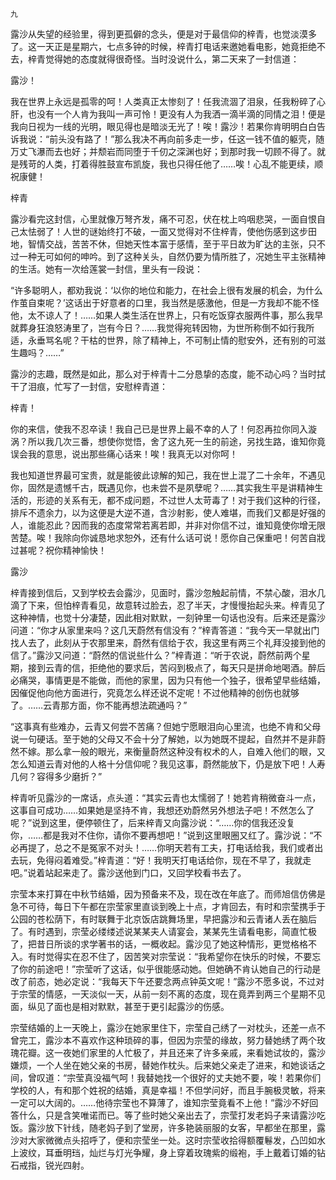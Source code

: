     九 

   露沙从失望的经验里，得到更孤僻的念头，便是对于最信仰的梓青，也觉淡漠多了。这一天正是星期六，七点多钟的时候，梓青打电话来邀她看电影，她竟拒绝不去，梓青觉得她的态度就得很奇怪。当时没说什么，第二天来了一封信道：

   露沙！

   我在世界上永远是孤零的呵！人类真正太惨刻了！任我流涸了泪泉，任我粉碎了心肝，也没有一个人肯为我叫一声可怜！更没有人为我洒一滴半滴的同情之泪！便是我向日视为一线的光明，眼见得也是暗淡无光了！唉！露沙！若果你肯明明白白告诉我说：“前头没有路了！”那么我决不再向前多走一步，任这一钱不值的躯壳，随万丈飞瀑而去也好；并颓岩而同堕于千仞之深渊也好；到那时我一切顾不得了。就是残苛的人类，打着得胜鼓宣布凯旋，我也只得任他了……唉！心乱不能更续，顺祝康健！

   梓青

   露沙看完这封信，心里就像万弩齐发，痛不可忍，伏在枕上呜咽悲哭，一面自恨自己太怯弱了！人世的谜始终打不破，一面又觉得对不住梓青，使他伤感到这步田地，智情交战，苦苦不休，但她天性本富于感情，至于平日故为旷达的主张，只不过一种无可如何的呻吟。到了这种关头，自然仍要为情所胜了，况她生平主张精神的生活。她有一次给莲裳一封信，里头有一段说：

   “许多聪明人，都劝我说：‘以你的地位和能力，在社会上很有发展的机会，为什么作茧自束呢？’这话出于好意者的口里，我当然是感激他，但是一方我却不能不怪他，太不谅人了！……如果人类生活在世界上，只有吃饭穿衣服两件事，那么我早就葬身狂浪怒涛里了，岂有今日？……我觉得宛转因物，为世所称倒不如行我所适，永垂骂名呢？干枯的世界，除了精神上，不可制止情的慰安外，还有别的可滋生趣吗？……”

   露沙的志趣，既然是如此，那么对于梓青十二分恳挚的态度，能不动心吗？当时拭干了泪痕，忙写了一封信，安慰梓青道：

   梓青！

   你的来信，使我不忍卒读！我自己已是世界上最不幸的人了！何忍再拉你同入漩涡？所以我几次三番，想使你觉悟，舍了这九死一生的前途，另找生路，谁知你竟误会我的意思，说出那些痛心话来！唉！我真无以对你呵！

   我也知道世界最可宝贵，就是能彼此谅解的知己，我在世上混了二十余年，不遇见你，固然是遗憾千古，既遇见你，也未尝不是夙孽呢？……其实我生平是讲精神生活的，形迹的关系有无，都不成问题，不过世人太苛毒了！对于我们这种的行径，排斥不遗余力，以为这便是大逆不道，含沙射影，使人难堪，而我们又都是好强的人，谁能忍此？因而我的态度常常若离若即，并非对你信不过，谁知竟使你增无限苦楚。唉！我除向你诚恳地求恕外，还有什么话可说！愿你自己保重吧！何苦自戕过甚呢？祝你精神愉快！

   露沙

   梓青接到信后，又到学校去会露沙，见面时，露沙忽触起前情，不禁心酸，泪水几滴了下来，但怕梓青看见，故意转过脸去，忍了半天，才慢慢抬起头来。梓青见了这种神情，也觉十分凄楚，因此相对默默，一刻钟里一句话也没有。后来还是露沙问道：“你才从家里来吗？这几天蔚然有信没有？”梓青答道：“我今天一早就出门找人去了，此刻从于农那里来，蔚然有信给于农，我这里有两三个礼拜没接到他的信了。”露沙又问道：“蔚然的信说些什么？”梓青道：“听于农说，蔚然前两个星期，接到云青的信，拒绝他的要求后，苦闷到极点了，每天只是拼命地喝酒。醉后必痛哭，事情更是不能做，而他的家里，因为只有他一个独子，很希望早些结婚，因催促他向他方面进行，究竟怎么样还说不定呢！不过他精神的创伤也就够了。……云青那方面，你不能再想法疏通吗？”

   “这事真有些难办，云青又何尝不苦痛？但她宁愿眼泪向心里流，也绝不肯和父母说一句硬话。至于她的父母又不会十分了解她，以为她既不提起，自然并不是非蔚然不嫁。那么拿一般的眼光，来衡量蔚然这种没有权术的人，自难入他们的眼，又怎么知道云青对他的人格十分信仰呢？我见这事，蔚然能放下，仍是放下吧！人寿几何？容得多少磨折？”

   梓青听见露沙的一席话，点头道：“其实云青也太懦弱了！她若肯稍微奋斗一点，这事自可成功……如果她是坚持不肯，我想还劝蔚然另外想法子吧！不然怎么了呢？”说到这里，便停顿住了，后来梓青又向露沙说：“……你的信我还没复你，……都是我对不住你，请你不要再想吧！”说到这里眼圈又红了。露沙说：“不必再提了，总之不是冤家不对头！……你明天若有工夫，打电话给我，我们或者出去玩，免得闷着难受。”梓青道：“好！我明天打电话给你，现在不早了，我就走吧。”说着站起来走了。露沙送他到门口，又回学校看书去了。

   宗莹本来打算在中秋节结婚，因为预备来不及，现在改在年底了。而师旭信仿佛是急不可待，每日下午都在宗莹家里直谈到晚上十点，才肯回去，有时和宗莹携手于公园的苍松荫下，有时联舞于北京饭店跳舞场里，早把露沙和云青诸人丢在脑后了。有时遇到，宗莹必缕缕述说某某夫人请宴会，某某先生请看电影，简直忙极了，把昔日所谈的求学著书的话，一概收起。露沙见了她这种情形，更觉格格不入。有时觉得实在忍不住了，因苦笑对宗莹说：“我希望你在快乐的时候，不要忘了你的前途吧！”宗莹听了这话，似乎很能感动她。但她确不肯认她自己的行动是改了前态，她必定说：“我每天下午还要念两点钟英文呢！”露沙不愿多说，不过对于宗莹的情感，一天淡似一天，从前一刻不离的态度，现在竟弄到两三个星期不见面，纵见了面也是相对默默，甚至于更引起露沙的伤感。

   宗莹结婚的上一天晚上，露沙在她家里住下，宗莹自己绣了一对枕头，还差一点不曾完工，露沙本不喜欢作这种琐碎的事，但因为宗莹的缘故，努力替她绣了两个玫瑰花瓣。这一夜她们家里的人忙极了，并且还来了许多亲戚，来看她试妆的，露沙嫌烦，一个人坐在她父亲的书房，替她作枕头。后来她父亲走了进来，和她谈话之间，曾叹道：“宗莹真没福气呵！我替她找一个很好的丈夫她不要，唉！若果你们学校的人，有和那个姓祝的结婚，真是幸福！不但学问好，而且手腕极灵敏，将来一定可以大阔的。……他待宗莹也不算薄了，谁知宗莹竟看不上他！”露沙不好回答什么，只是含笑唯诺而已。等了些时她父亲出去了，宗莹打发老妈子来请露沙吃饭。露沙放下针线，随老妈子到了堂房，许多艳装丽服的女客，早都坐在那里，露沙对大家微微点头招呼了，便和宗莹坐一处。这时宗莹收拾得额覆鬈发，凸凹如水上波纹，耳垂明珰，灿烂与灯光争耀，身上穿着玫瑰紫的缎袍，手上戴着订婚的钻石戒指，锐光四射。

